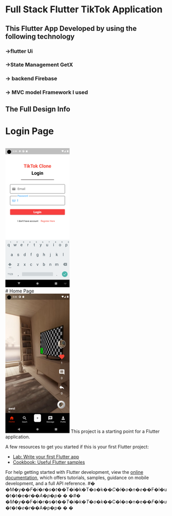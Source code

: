 # Full Stack  Flutter TikTok Application 

## This Flutter App Developed by using the following technology
### ->flutter  Ui
### ->State Management GetX
### -> backend Firebase 
### -> MVC model Framework I used

## The Full Design Info
# Login Page
<br/>
<img src="assets/Screenshot_1668940762.png" width=200/>
<br/>
# Home Page
<br/>
<img src="assets/Screenshot_1669123959.png" width=200/>
This project is a starting point for a Flutter application.

A few resources to get you started if this is your first Flutter project:

- [Lab: Write your first Flutter app](https://docs.flutter.dev/get-started/codelab)
- [Cookbook: Useful Flutter samples](https://docs.flutter.dev/cookbook)

For help getting started with Flutter development, view the
[online documentation](https://docs.flutter.dev/), which offers tutorials,
samples, guidance on mobile development, and a full API reference.
#� �M�y�_�F�i�r�s�t�_�T�i�k�T�o�k�_�C�l�o�n�e�_�F�l�u�t�t�e�r�_�A�p�p�
�
�#� �M�y�_�F�i�r�s�t�_�T�i�k�T�o�k�_�C�l�o�n�e�_�F�l�u�t�t�e�r�_�A�p�p�
�
�
